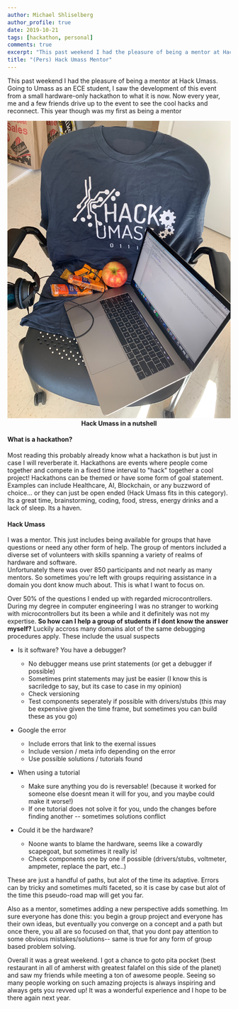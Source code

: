 ```yaml
---
author: Michael Shliselberg
author_profile: true
date: 2019-10-21
tags: [hackathon, personal]
comments: true
excerpt: "This past weekend I had the pleasure of being a mentor at Hack Umass. In this post I discuss how the experience was along with common debugging ideas that are helpful in a variety of scenarios"
title: "(Pers) Hack Umass Mentor"
---
```


This past weekend I had the pleasure of being a mentor at Hack Umass. Going to Umass as an ECE student, I saw the development of this event from a small hardware-only hackathon to what it is now. Now every year, me and a few friends drive up to the event to see the cool hacks and reconnect. This year though was my first as being a mentor  

<p align="center">
  <img src="/images/HUM/nutshell.jpg">
  <br><b>Hack Umass in a nutshell</b>
</p>  

#### What is a hackathon?  
Most reading this probably already know what a hackathon is but just in case I will reverberate it. Hackathons are events where people come together and compete in a fixed time interval to "hack" together a cool project! Hackathons can be themed or have some form of goal statement. Examples can include Healthcare, AI, Blockchain, or any buzzword of choice... or they can just be open ended (Hack Umass fits in this category). Its a great time, brainstorming, coding, food, stress, energy drinks and a lack of sleep. Its a haven.       


#### Hack Umass
I was a mentor. This just includes being available for groups that have questions or need any other form of help. The group of mentors included a diverse set of volunteers with skills spanning a variety of realms of hardware and software.  
Unfortunately there was over 850 participants and not nearly as many mentors. So sometimes you're left with groups requiring assistance in a domain you dont know much about. This is what I want to focus on.  

Over 50% of the questions I ended up with regarded microcontrollers. During my degree in computer engineering I was no stranger to working with microcontrollers but its been a while and it definitely was not my expertise. **So how can I help a group of students if I dont know the answer myself?** Luckily accross many domains alot of the same debugging procedures apply. These include the usual suspects  

 * Is it software? You have a debugger?
     - No debugger means use print statements (or get a debugger if possible) 
     - Sometimes print statements may just be easier (I know this is sacriledge to say, but its case to case in my opinion) 
     - Check versioning 
     - Test components seperately if possible with drivers/stubs (this may be expensive given the time frame, but sometimes you can build these as you go)
  
  
 * Google the error
     - Include errors that link to the exernal issues
     - Include version / meta info depending on the error  
     - Use possible solutions / tutorials found   


 * When using a tutorial   
     - Make sure anything you do is reversable! (because it worked for someone else doesnt mean it will for you, and you maybe could make it worse!)  
     - If one tutorial does not solve it for you, undo the changes before finding another -- sometimes solutions conflict  
     
     
 * Could it be the hardware?  
     - Noone wants to blame the hardware, seems like a cowardly scapegoat, but sometimes it really is!
     - Check components one by one if possible (drivers/stubs, voltmeter, ampmeter, replace the part, etc..)  
     
These are just a handful of paths, but alot of the time its adaptive. Errors can by tricky and sometimes multi faceted, so it is case by case but alot of the time this pseudo-road map will get you far.   

Also as a mentor, sometimes adding a new perspective adds something. Im sure everyone has done this: you begin a group project and everyone has their own ideas, but eventually you converge on a concept and a path but once there, you all are so focused on that, that you dont pay attention to some obvious mistakes/solutions-- same is true for any form of group based problem solving.  

Overall it was a great weekend. I got a chance to goto pita pocket (best restaurant in all of amherst with greatest falafel on this side of the planet) and saw my friends while meeting a ton of awesome people. Seeing so many people working on such amazing projects is always inspiring and always gets you revved up! It was a wonderful experience and I hope to be there again next year.